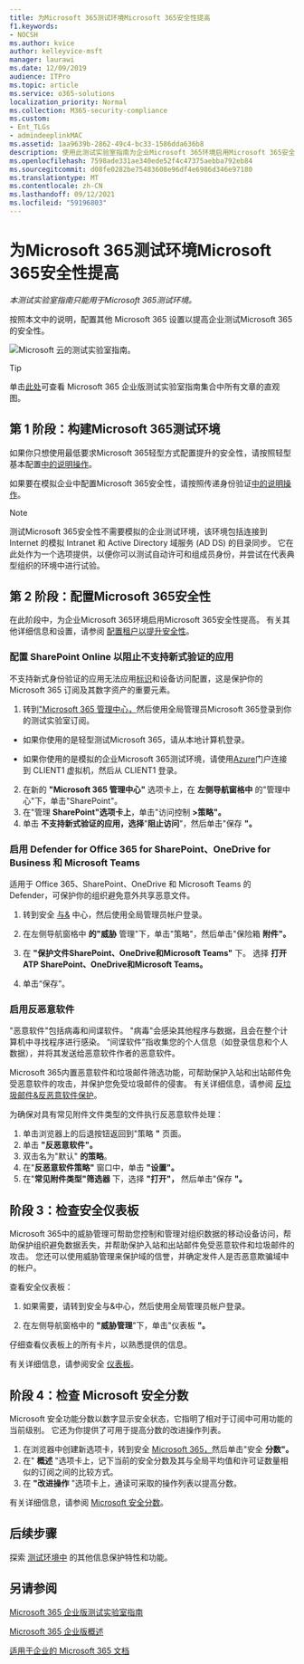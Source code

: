 ```yaml
---
title: 为Microsoft 365测试环境Microsoft 365安全性提高
f1.keywords:
- NOCSH
ms.author: kvice
author: kelleyvice-msft
manager: laurawi
ms.date: 12/09/2019
audience: ITPro
ms.topic: article
ms.service: o365-solutions
localization_priority: Normal
ms.collection: M365-security-compliance
ms.custom:
- Ent_TLGs
- admindeeplinkMAC
ms.assetid: 1aa9639b-2862-49c4-bc33-1586dda636b8
description: 使用此测试实验室指南为企业Microsoft 365环境启用Microsoft 365安全设置。
ms.openlocfilehash: 7598ade331ae340ede52f4c47375aebba792eb84
ms.sourcegitcommit: d08fe0282be75483608e96df4e6986d346e97180
ms.translationtype: MT
ms.contentlocale: zh-CN
ms.lasthandoff: 09/12/2021
ms.locfileid: "59196803"
---
```

# <a name="increased-microsoft-365-security-for-your-microsoft-365-for-enterprise-test-environment"></a>为Microsoft 365测试环境Microsoft 365安全性提高

*本测试实验室指南只能用于Microsoft 365测试环境。*

按照本文中的说明，配置其他 Microsoft 365 设置以提高企业测试Microsoft 365的安全性。

![Microsoft 云的测试实验室指南。](../media/m365-enterprise-test-lab-guides/cloud-tlg-icon.png)

> [!TIP]
> 单击[此处](../downloads/Microsoft365EnterpriseTLGStack.pdf)可查看 Microsoft 365 企业版测试实验室指南集合中所有文章的直观图。
  
## <a name="phase-1-build-out-your-microsoft-365-for-enterprise-test-environment"></a>第 1 阶段：构建Microsoft 365测试环境

如果你只想使用最低要求Microsoft 365轻型方式配置提升的安全性，请按照轻型基本配置[中的说明操作](lightweight-base-configuration-microsoft-365-enterprise.md)。
  
如果要在模拟企业中配置Microsoft 365安全性，请按照传递身份验证[中的说明操作](pass-through-auth-m365-ent-test-environment.md)。
  
> [!NOTE]
> 测试Microsoft 365安全性不需要模拟的企业测试环境，该环境包括连接到 Internet 的模拟 Intranet 和 Active Directory 域服务 (AD DS) 的目录同步。 它在此处作为一个选项提供，以便你可以测试自动许可和组成员身份，并尝试在代表典型组织的环境中进行试验。 

## <a name="phase-2-configure-increased-microsoft-365-security"></a>第 2 阶段：配置Microsoft 365安全性

在此阶段中，为企业Microsoft 365环境启用Microsoft 365安全性提高。 有关其他详细信息和设置，请参阅 [配置租户以提升安全性](/office365/securitycompliance/tenant-wide-setup-for-increased-security)。

### <a name="configure-sharepoint-online-to-block-apps-that-dont-support-modern-authentication"></a>配置 SharePoint Online 以阻止不支持新式验证的应用

不支持新式身份验证的应用无法应用[标识](../security/office-365-security/microsoft-365-policies-configurations.md)和设备访问配置，这是保护你的 Microsoft 365 订阅及其数字资产的重要元素。 

1. 转到<a href="https://go.microsoft.com/fwlink/p/?linkid=2024339" target="_blank">"Microsoft 365 管理中心，</a>然后使用全局管理员Microsoft 365登录到你的测试实验室订阅。
    
  - 如果你使用的是轻型测试Microsoft 365，请从本地计算机登录。
    
  - 如果你使用的是模拟的企业Microsoft 365测试环境，请使用[Azure](https://portal.azure.com)门户连接到 CLIENT1 虚拟机，然后从 CLIENT1 登录。
 
2. 在新的 **"Microsoft 365 管理中心"** 选项卡上，在 **左侧导航窗格中** 的"管理中心"下，单击"SharePoint"。 
3. 在"管理 **SharePoint"选项卡上**，单击"访问控制 **>策略"。**
4. 单击 **不支持新式验证的应用，选择**"**阻止访问**"，然后单击"保存 **"。**


### <a name="enable-defender-for-office-365-for-sharepoint-onedrive-for-business-and-microsoft-teams"></a>启用 Defender for Office 365 for SharePoint、OneDrive for Business 和 Microsoft Teams

适用于 Office 365、SharePoint、OneDrive 和 Microsoft Teams 的 Defender，可保护你的组织避免意外共享恶意文件。

1. 转到安全 [与&](https://protection.office.com) 中心，然后使用全局管理员帐户登录。

2. 在左侧导航窗格中 **的"威胁** 管理"下，单击"策略"，然后单击"保险箱 **附件"。** 

3. 在 **"保护文件SharePoint、OneDrive和Microsoft Teams"** 下。 选择 **打开 ATP SharePoint、OneDrive和Microsoft Teams。**

4. 单击“保存”。


### <a name="enable-anti-malware"></a>启用反恶意软件

"恶意软件"包括病毒和间谍软件。 "病毒"会感染其他程序与数据，且会在整个计算机中寻找程序进行感染。 “间谍软件”指收集您的个人信息（如登录信息和个人数据），并将其发送给恶意软件作者的恶意软件。 

Microsoft 365内置恶意软件和垃圾邮件筛选功能，可帮助保护入站和出站邮件免受恶意软件的攻击，并保护您免受垃圾邮件的侵害。 有关详细信息，请参阅 [反垃圾邮件&反恶意软件保护](../security/office-365-security/anti-spam-and-anti-malware-protection.md)。

为确保对具有常见附件文件类型的文件执行反恶意软件处理：

1. 单击浏览器上的后退按钮返回到"策略 **"** 页面。
2. 单击 **"反恶意软件"。**
3. 双击名为"默认" **的策略**。
4. 在"**反恶意软件策略"** 窗口中，单击 **"设置"。**
4. 在"**常见附件类型"筛选器** 下，选择 **"打开"，** 然后单击"保存 **"。**


## <a name="phase-3-examine-the-security-dashboard"></a>阶段 3：检查安全仪表板

Microsoft 365中的威胁管理可帮助您控制和管理对组织数据的移动设备访问，帮助保护组织避免数据丢失，并帮助保护入站和出站邮件免受恶意软件和垃圾邮件的攻击。 您还可以使用威胁管理来保护域的信誉，并确定发件人是否恶意欺骗域中的帐户。 

查看安全仪表板：

1. 如果需要，请转到安全与&[](https://protection.office.com)中心，然后使用全局管理员帐户登录。

2. 在左侧导航窗格中的 **"威胁管理**"下，单击"仪表板 **"。**

仔细查看仪表板上的所有卡片，以熟悉提供的信息。

有关详细信息，请参阅安全 [仪表板](../security/office-365-security/security-dashboard.md)。


## <a name="phase-4-examine-microsoft-secure-score"></a>阶段 4：检查 Microsoft 安全分数

Microsoft 安全功能分数以数字显示安全状态，它指明了相对于订阅中可用功能的当前级别。 它还为你提供了可用于提高分数的改进操作列表。

1. 在浏览器中创建新选项卡，转到安全 <a href="https://go.microsoft.com/fwlink/p/?linkid=2077139" target="_blank">Microsoft 365，</a>然后单击"安全 **分数"。**
2. 在" **概述**  "选项卡上，记下当前的安全分数及其与全局平均值和许可证数量相似的订阅之间的比较方式。
3. 在 **"改进操作** "选项卡上，通读可采取的操作列表以提高分数。

有关详细信息，请参阅 [Microsoft 安全分数](../security/defender/microsoft-secure-score.md)。

## <a name="next-steps"></a>后续步骤

探索 [测试环境中](m365-enterprise-test-lab-guides.md#information-protection) 的其他信息保护特性和功能。

## <a name="see-also"></a>另请参阅

[Microsoft 365 企业版测试实验室指南](m365-enterprise-test-lab-guides.md)

[Microsoft 365 企业版概述](microsoft-365-overview.md)

[适用于企业的 Microsoft 365 文档](/microsoft-365-enterprise/)